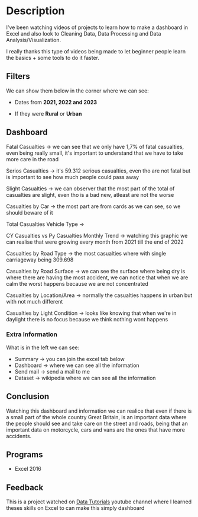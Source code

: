 # Description

I've been watching videos of projects to learn how to make a dashboard in Excel and also look to Cleaning Data, Data Processing and Data Analysis/Visualization.

I really thanks this type of videos being made to let beginner people learn the basics + some tools to do it faster.

## Filters

We can show them below in the corner where we can see:

- Dates from **2021, 2022 and 2023**

- If they were **Rural** or **Urban**

## Dashboard

Fatal Casualties -> we can see that we only have 1,7% of fatal casualties, even being really small, it's important to understand that we have to take more care in the road

Serios Casualties -> it's 59.312 serious casualties, even tho are not fatal but is important to see how much people could pass away

Slight Casualties -> we can observer that the most part of the total of casualties are slight, even tho is a bad new, atleast are not the worse

Casualties by Car -> the most part are from cards as we can see, so we should beware of it

Total Casualties Vehicle Type -> 

CY Casualties vs Py Casualties Monthly Trend -> watching this graphic we can realise that were growing every month from 2021 till the end of 2022

Casualties by Road Type -> the most casualties where with single carriageway being 309.698

Casualties by Road Surface -> we can see the surface where being dry is where there are having the most accident, we can notice that when we are calm the worst happens because we are not concentrated

Casualties by Location/Area -> normally the casualties happens in urban but with not much different

Casualties by Light Condition -> looks like knowing that when we're in daylight there is no focus because we think nothing wont happens

### Extra Information

What is in the left we can see:

- Summary -> you can join the excel tab below
- Dashboard -> where we can see all the information
- Send mail -> send a mail to me
- Dataset -> wikipedia where we can see all the information

## Conclusion

Watching this dashboard and information we can realice that even if there is a small part of the whole country Great Britain, is an important data where the people should see and take care on the street and roads, being that an important data on motorcycle, cars and vans are the ones that have more accidents.

## Programs

- Excel 2016

## Feedback

This is a project watched on [Data Tutorials](https://www.youtube.com/@datatutorials1) youtube channel where I learned theses skills on Excel to can make this simply dashboard

